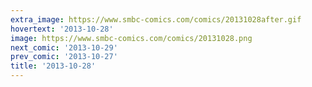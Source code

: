 ```yaml
---
extra_image: https://www.smbc-comics.com/comics/20131028after.gif
hovertext: '2013-10-28'
image: https://www.smbc-comics.com/comics/20131028.png
next_comic: '2013-10-29'
prev_comic: '2013-10-27'
title: '2013-10-28'
---
```


